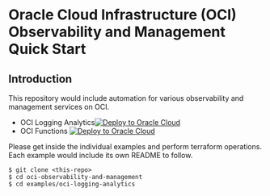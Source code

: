 # Oracle Cloud Infrastructure (OCI) Observability and Management Quick Start

## Introduction

This repository would include automation for various observability and management services on OCI.

* OCI Logging Analytics[![Deploy to Oracle Cloud](https://oci-resourcemanager-plugin.plugins.oci.oraclecloud.com/latest/deploy-to-oracle-cloud.svg)](https://cloud.oracle.com/resourcemanager/stacks/create?zipUrl=https://github.com/oracle-quickstart/oci-observability-and-management/releases/download/ocilogginganalyticsv1.0/oci-logging-analytics.zip) 
* OCI Functions [![Deploy to Oracle Cloud](https://oci-resourcemanager-plugin.plugins.oci.oraclecloud.com/latest/deploy-to-oracle-cloud.svg)](https://cloud.oracle.com/resourcemanager/stacks/create?zipUrl=https://github.com/oracle-quickstart/oci-observability-and-management/releases/download/functionsv1.0/oci-functions.zip) 


Please get inside the individual examples and perform terraform operations. Each example would include its own README to follow.

```
$ git clone <this-repo>
$ cd oci-observability-and-management
$ cd examples/oci-logging-analytics
```